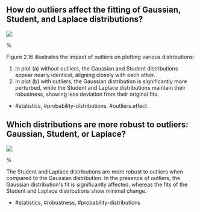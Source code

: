 ## How do outliers affect the fitting of Gaussian, Student, and Laplace distributions?

![](https://cdn.mathpix.com/cropped/2024_06_13_57844719c558b7c67b96g-1.jpg?height=535&width=1276&top_left_y=207&top_left_x=380)

%

Figure 2.16 illustrates the impact of outliers on plotting various distributions:

1. In plot (a) without outliers, the Gaussian and Student distributions appear nearly identical, aligning closely with each other.
2. In plot (b) with outliers, the Gaussian distribution is significantly more perturbed, while the Student and Laplace distributions maintain their robustness, showing less deviation from their original fits.

- #statistics, #probability-distributions, #outliers.effect


## Which distributions are more robust to outliers: Gaussian, Student, or Laplace?

![](https://cdn.mathpix.com/cropped/2024_06_13_57844719c558b7c67b96g-1.jpg?height=535&width=1276&top_left_y=207&top_left_x=380)

%

The Student and Laplace distributions are more robust to outliers when compared to the Gaussian distribution. In the presence of outliers, the Gaussian distribution's fit is significantly affected, whereas the fits of the Student and Laplace distributions show minimal change.

- #statistics, #robustness, #probability-distributions